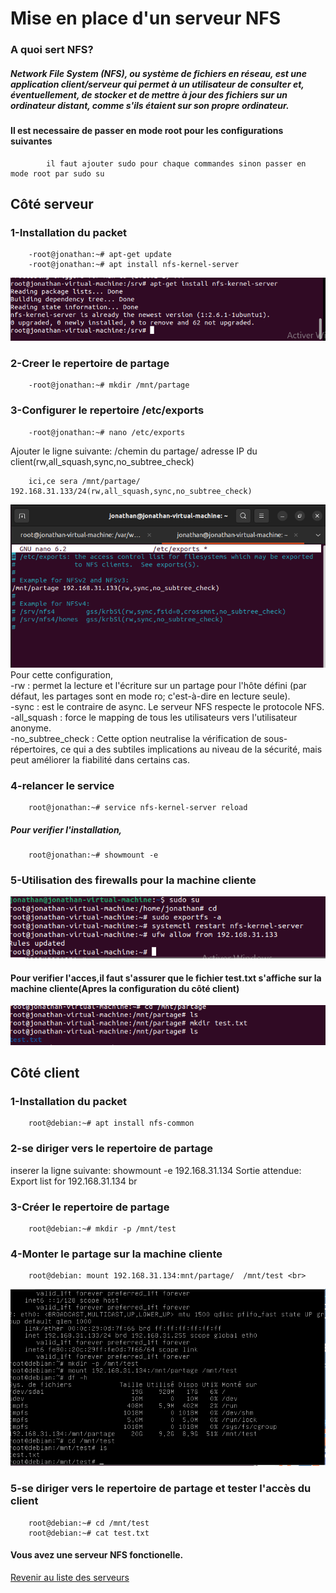 # Mise en place d'un serveur NFS
### A quoi sert NFS?
##### Network File System (NFS), ou système de fichiers en réseau, est une application client/serveur qui permet à un utilisateur de consulter et, éventuellement, de stocker et de mettre à jour des fichiers sur un ordinateur distant, comme s'ils étaient sur son propre ordinateur.
#### Il est necessaire de passer en mode root pour les configurations suivantes
            il faut ajouter sudo pour chaque commandes sinon passer en mode root par sudo su

##            Côté serveur
### 1-Installation du packet
        -root@jonathan:~# apt-get update
        -root@jonathan:~# apt install nfs-kernel-server
<img src="image/nfs.png" alt="">

### 2-Creer le repertoire de partage
        -root@jonathan:~# mkdir /mnt/partage
### 3-Configurer le repertoire /etc/exports
        -root@jonathan:~# nano /etc/exports
Ajouter le ligne suivante:
        /chemin du partage/  adresse IP du client(rw,all_squash,sync,no_subtree_check)
        
        ici,ce sera /mnt/partage/ 192.168.31.133/24(rw,all_squash,sync,no_subtree_check)
<img src="image/nfs-conf.png" alt="">
Pour cette configuration, <br>
        -rw : permet la lecture et l'écriture sur un partage pour l'hôte défini (par défaut, les partages sont en mode ro; c'est-à-dire en lecture seule). <br>
        -sync : est le contraire de async. Le serveur NFS respecte le protocole NFS. <br>
        -all_squash : force le mapping de tous les utilisateurs vers l'utilisateur anonyme. <br>
        -no_subtree_check : Cette option neutralise la vérification de sous-répertoires, ce qui a des subtiles implications au niveau de la sécurité, mais peut améliorer la fiabilité dans certains cas.
<br>

### 4-relancer le service
        root@jonathan:~# service nfs-kernel-server reload
##### Pour verifier l'installation,
        root@jonathan:~# showmount -e
### 5-Utilisation des firewalls pour la machine cliente

<img src="image/nfs-serveur.png" alt="">

#### Pour verifier l'acces,il faut s'assurer que le fichier test.txt s'affiche sur la machine cliente(Apres la configuration du côté client)
        
<img src="image/nfs-success-serveur - Copie.png" alt="">

##       Côté client
### 1-Installation du packet
        root@debian:~# apt install nfs-common

### 2-se diriger vers le repertoire de partage
inserer la ligne suivante:
                showmount -e 192.168.31.134
Sortie attendue: Export list for 192.168.31.134 br
### 3-Créer le repertoire  de partage
        root@debian:~# mkdir -p /mnt/test
### 4-Monter le partage sur la machine cliente
        root@debian: mount 192.168.31.134:mnt/partage/  /mnt/test <br>

<img src="image/nfs-success.png" alt="">

### 5-se diriger vers le repertoire de partage et tester l'accès du client
        root@debian:~# cd /mnt/test
        root@debian:~# cat test.txt

#### Vous avez  une serveur NFS fonctionelle.


<a href="https://github.com/Jonas4884/Reseau-et-systeme">Revenir au liste des serveurs</a>
